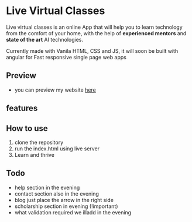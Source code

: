 # Live Virtual Classes
Live virtual classes is an online App that will help you to learn technology from the comfort of your home, with the help of **experienced mentors** and **state of the art** AI technologies.

Currently made with Vanila HTML, CSS and JS, it will soon be built with angular for Fast responsive single page web apps

## Preview
- you can preview my website [here](https://keshav2311.github.io/lvc-project1/)

## features 


## How to use 
1. clone the repository
2. run the index.html using live server
3. Learn and thrive

## Todo 
- help section in the evening
- contact section also in the evening
- blog just place the arrow in the right side
- scholarship section in evening (!important)
- what validation required we illadd in the evening